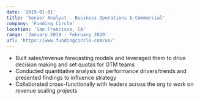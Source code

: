 ```yaml
---
date: '2019-01-01'
title: 'Senior Analyst - Business Operations & Commercial'
company: 'Funding Circle'
location: 'San Francisco, CA'
range: 'January 2019 - February 2020'
url: 'https://www.fundingcircle.com/us/'
---
```


- Built sales/revenue forecasting models and leveraged them to drive decision making and set quotas for GTM teams  
- Conducted quantitative analysis on performance drivers/trends and presented findings to influence strategy
- Collaborated cross-functionally with leaders across the org to work on revenue scaling projects
